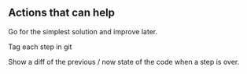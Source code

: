## Actions that can help

Go for the simplest solution and improve later.

Tag each step in git

Show a diff of the previous / now state of the code when a step is over.


